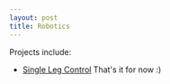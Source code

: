 ```yaml
---
layout: post
title: Robotics
---
```


Projects include:
- [Single Leg Control](robotic-project)
That's it for now :)